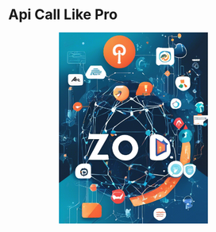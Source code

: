 # Api Call Like Pro

<p align="center">
  <img src="./api-call-like-pro.jpg" alt="api-call-like-pro" width="300">
</p>
